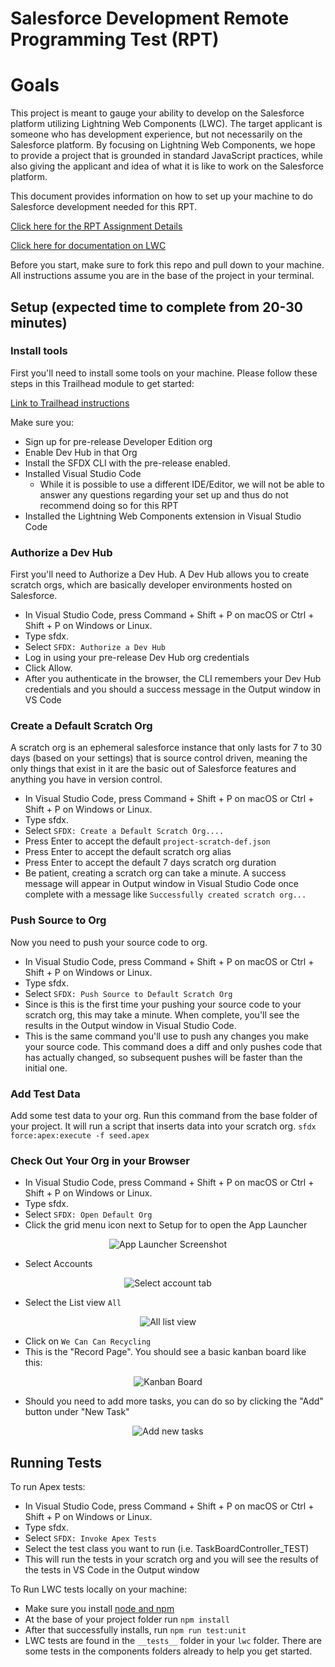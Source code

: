 # Salesforce Development Remote Programming Test (RPT)

# Goals
This project is meant to gauge your ability to develop on the Salesforce platform utilizing Lightning Web Components (LWC). The target applicant is someone who has development experience, but not necessarily on the Salesforce platform. By focusing on Lightning Web Components, we hope to provide a project that is grounded in standard JavaScript practices, while also giving the applicant and idea of what it is like to work on the Salesforce platform.

This document provides information on how to set up your machine to do Salesforce development needed for this RPT.

<a href="REQUIREMENTS.md" target="_blank">Click here for the RPT Assignment Details</a>

<a href="https://developer.salesforce.com/docs/component-library/documentation/lwc" target="_blank">Click here for documentation on LWC</a>

Before you start, make sure to fork this repo and pull down to your machine. All instructions assume you are in the base of the project in your terminal.

## Setup (expected time to complete from 20-30 minutes)

### Install tools
First you'll need to install some tools on your machine. Please follow these steps in this Trailhead module to get started:

[Link to Trailhead instructions](https://trailhead.salesforce.com/content/learn/projects/set-up-your-lightning-web-components-developer-tools/install-development-tools?trail_id=build-lightning-web-components)

Make sure you:
* Sign up for pre-release Developer Edition org
* Enable Dev Hub in that Org
* Install the SFDX CLI with the pre-release enabled.
* Installed Visual Studio Code
    * While it is possible to use a different IDE/Editor, we will not be able to answer any questions regarding your set up and thus do not recommend doing so for this RPT
* Installed the Lightning Web Components extension in Visual Studio Code

### Authorize a Dev Hub
First you'll need to Authorize a Dev Hub. A Dev Hub allows you to create scratch orgs, which are basically developer environments hosted on Salesforce.

* In Visual Studio Code, press Command + Shift + P on macOS or Ctrl + Shift + P on Windows or Linux.
* Type sfdx.
* Select `SFDX: Authorize a Dev Hub`
* Log in using your pre-release Dev Hub org credentials
* Click Allow.
* After you authenticate in the browser, the CLI remembers your Dev Hub credentials and you should a success message in the Output window in VS Code

### Create a Default Scratch Org
A scratch org is an ephemeral salesforce instance that only lasts for 7 to 30 days (based on your settings) that is source control driven, meaning the only things that exist in it are the basic out of Salesforce features and anything you have in version control.

* In Visual Studio Code, press Command + Shift + P on macOS or Ctrl + Shift + P on Windows or Linux.
* Type sfdx.
* Select `SFDX: Create a Default Scratch Org....`
* Press Enter to accept the default `project-scratch-def.json`
* Press Enter to accept the default scratch org alias
* Press Enter to accept the default 7 days scratch org duration
* Be patient, creating a scratch org can take a minute. A success message will appear in Output window in Visual Studio Code once complete with a message like `Successfully created scratch org...`

### Push Source to Org
Now you need to push your source code to org.
* In Visual Studio Code, press Command + Shift + P on macOS or Ctrl + Shift + P on Windows or Linux.
* Type sfdx.
* Select `SFDX: Push Source to Default Scratch Org`
* Since is this is the first time your pushing your source code to your scratch org, this may take a minute. When complete, you'll see the results in the Output window in Visual Studio Code.
* This is the same command you'll use to push any changes you make your source code. This command does a diff and only pushes code that has actually changed, so subsequent pushes will be faster than the initial one.

### Add Test Data
Add some test data to your org. Run this command from the base folder of your project. It will run a script that inserts data into your scratch org.
`sfdx force:apex:execute -f seed.apex`

### Check Out Your Org in your Browser
* In Visual Studio Code, press Command + Shift + P on macOS or Ctrl + Shift + P on Windows or Linux.
* Type sfdx.
* Select `SFDX: Open Default Org`
* Click the grid menu icon next to Setup for to open the App Launcher

<p align="center">
    <img src="images/appLauncher.png" alt="App Launcher Screenshot"/>
</p>

* Select Accounts

<p align="center">
    <img alt="Select account tab" src="images/selectAccountTab.png"/>
</p>

* Select the List view `All`

<p align="center">
    <img alt="All list view" src="images/allListView.png"/>
</p>

* Click on `We Can Can Recycling`
* This is the "Record Page". You should see a basic kanban board like this:

<p align="center">
    <img alt="Kanban Board" src="images/kanbanBoard.png"/>
</p>

* Should you need to add more tasks, you can do so by clicking the "Add" button under "New Task"

<p align="center">
    <img alt="Add new tasks" src="images/newTasks.png"/>
</p>

## Running Tests
To run Apex tests:
* In Visual Studio Code, press Command + Shift + P on macOS or Ctrl + Shift + P on Windows or Linux.
* Type sfdx.
* Select `SFDX: Invoke Apex Tests`
* Select the test class you want to run (i.e. TaskBoardController_TEST)
* This will run the tests in your scratch org and you will see the results of the tests in VS Code in the Output window

To Run LWC tests locally on your machine:
* Make sure you install <a href="https://nodejs.org/en/" target="_blank">node and npm</a>
* At the base of your project folder run `npm install`
* After that successfully installs, run `npm run test:unit`
* LWC tests are found in the `__tests__` folder in your `lwc` folder. There are some tests in the components folders already to help you get started.
